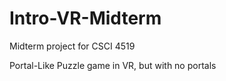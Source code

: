 # Intro-VR-Midterm
Midterm project for CSCI 4519

Portal-Like Puzzle game in VR, but with no portals
